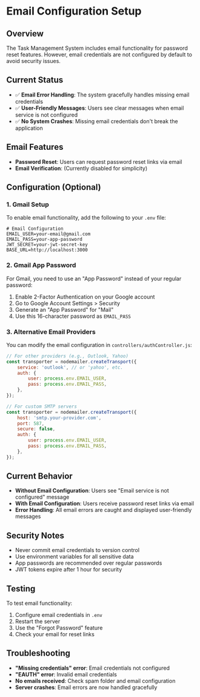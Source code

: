 # Email Configuration Setup

## Overview
The Task Management System includes email functionality for password reset features. However, email credentials are not configured by default to avoid security issues.

## Current Status
- ✅ **Email Error Handling**: The system gracefully handles missing email credentials
- ✅ **User-Friendly Messages**: Users see clear messages when email service is not configured
- ✅ **No System Crashes**: Missing email credentials don't break the application

## Email Features
- **Password Reset**: Users can request password reset links via email
- **Email Verification**: (Currently disabled for simplicity)

## Configuration (Optional)

### 1. Gmail Setup
To enable email functionality, add the following to your `.env` file:

```env
# Email Configuration
EMAIL_USER=your-email@gmail.com
EMAIL_PASS=your-app-password
JWT_SECRET=your-jwt-secret-key
BASE_URL=http://localhost:3000
```

### 2. Gmail App Password
For Gmail, you need to use an "App Password" instead of your regular password:

1. Enable 2-Factor Authentication on your Google account
2. Go to Google Account Settings > Security
3. Generate an "App Password" for "Mail"
4. Use this 16-character password as `EMAIL_PASS`

### 3. Alternative Email Providers
You can modify the email configuration in `controllers/authController.js`:

```javascript
// For other providers (e.g., Outlook, Yahoo)
const transporter = nodemailer.createTransport({
    service: 'outlook', // or 'yahoo', etc.
    auth: {
        user: process.env.EMAIL_USER,
        pass: process.env.EMAIL_PASS,
    },
});

// For custom SMTP servers
const transporter = nodemailer.createTransport({
    host: 'smtp.your-provider.com',
    port: 587,
    secure: false,
    auth: {
        user: process.env.EMAIL_USER,
        pass: process.env.EMAIL_PASS,
    },
});
```

## Current Behavior
- **Without Email Configuration**: Users see "Email service is not configured" message
- **With Email Configuration**: Users receive password reset links via email
- **Error Handling**: All email errors are caught and displayed user-friendly messages

## Security Notes
- Never commit email credentials to version control
- Use environment variables for all sensitive data
- App passwords are recommended over regular passwords
- JWT tokens expire after 1 hour for security

## Testing
To test email functionality:
1. Configure email credentials in `.env`
2. Restart the server
3. Use the "Forgot Password" feature
4. Check your email for reset links

## Troubleshooting
- **"Missing credentials" error**: Email credentials not configured
- **"EAUTH" error**: Invalid email credentials
- **No emails received**: Check spam folder and email configuration
- **Server crashes**: Email errors are now handled gracefully 